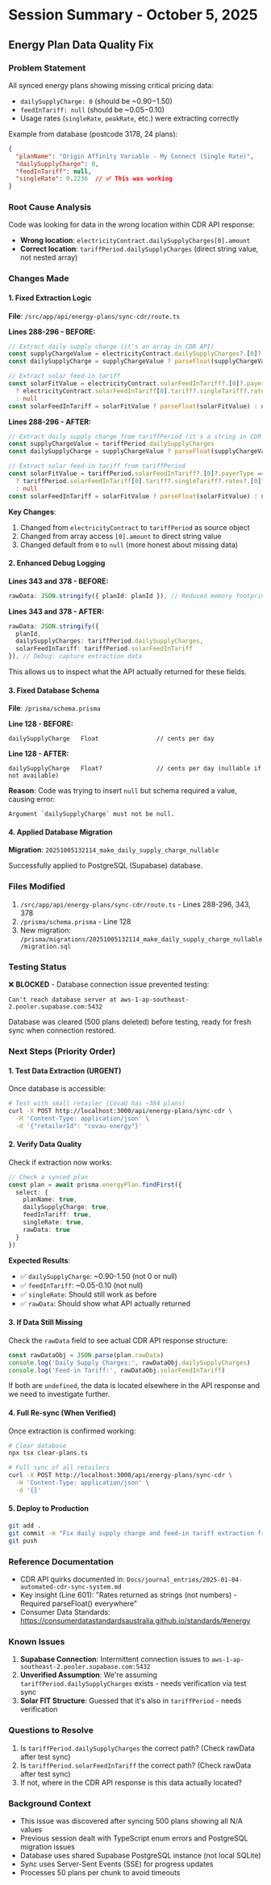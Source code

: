 # Session Summary - October 5, 2025
## Energy Plan Data Quality Fix

### Problem Statement
All synced energy plans showing missing critical pricing data:
- `dailySupplyCharge: 0` (should be ~$0.90-$1.50)
- `feedInTariff: null` (should be ~$0.05-$0.10)
- Usage rates (`singleRate`, `peakRate`, etc.) were extracting correctly

Example from database (postcode 3178, 24 plans):
```json
{
  "planName": "Origin Affinity Variable - My Connect (Single Rate)",
  "dailySupplyCharge": 0,
  "feedInTariff": null,
  "singleRate": 0.2236  // ✅ This was working
}
```

### Root Cause Analysis
Code was looking for data in the wrong location within CDR API response:
- **Wrong location**: `electricityContract.dailySupplyCharges[0].amount`
- **Correct location**: `tariffPeriod.dailySupplyCharges` (direct string value, not nested array)

### Changes Made

#### 1. Fixed Extraction Logic
**File**: `/src/app/api/energy-plans/sync-cdr/route.ts`

**Lines 288-296 - BEFORE:**
```typescript
// Extract daily supply charge (it's an array in CDR API)
const supplyChargeValue = electricityContract.dailySupplyCharges?.[0]?.amount
const dailySupplyCharge = supplyChargeValue ? parseFloat(supplyChargeValue) : 0

// Extract solar feed-in tariff
const solarFitValue = electricityContract.solarFeedInTariff?.[0]?.payerType === 'RETAILER'
  ? electricityContract.solarFeedInTariff[0].tariff?.singleTariff?.rates?.[0]?.unitPrice
  : null
const solarFeedInTariff = solarFitValue ? parseFloat(solarFitValue) : null
```

**Lines 288-296 - AFTER:**
```typescript
// Extract daily supply charge from tariffPeriod (it's a string in CDR API)
const supplyChargeValue = tariffPeriod.dailySupplyCharges
const dailySupplyCharge = supplyChargeValue ? parseFloat(supplyChargeValue) : null

// Extract solar feed-in tariff from tariffPeriod
const solarFitValue = tariffPeriod.solarFeedInTariff?.[0]?.payerType === 'RETAILER'
  ? tariffPeriod.solarFeedInTariff[0].tariff?.singleTariff?.rates?.[0]?.unitPrice
  : null
const solarFeedInTariff = solarFitValue ? parseFloat(solarFitValue) : null
```

**Key Changes**:
1. Changed from `electricityContract` to `tariffPeriod` as source object
2. Changed from array access `[0].amount` to direct string value
3. Changed default from `0` to `null` (more honest about missing data)

#### 2. Enhanced Debug Logging
**Lines 343 and 378 - BEFORE:**
```typescript
rawData: JSON.stringify({ planId: planId }), // Reduced memory footprint
```

**Lines 343 and 378 - AFTER:**
```typescript
rawData: JSON.stringify({
  planId,
  dailySupplyCharges: tariffPeriod.dailySupplyCharges,
  solarFeedInTariff: tariffPeriod.solarFeedInTariff
}), // Debug: capture extraction data
```

This allows us to inspect what the API actually returned for these fields.

#### 3. Fixed Database Schema
**File**: `/prisma/schema.prisma`

**Line 128 - BEFORE:**
```prisma
dailySupplyCharge   Float                // cents per day
```

**Line 128 - AFTER:**
```prisma
dailySupplyCharge   Float?               // cents per day (nullable if not available)
```

**Reason**: Code was trying to insert `null` but schema required a value, causing error:
```
Argument `dailySupplyCharge` must not be null.
```

#### 4. Applied Database Migration
**Migration**: `20251005132114_make_daily_supply_charge_nullable`

Successfully applied to PostgreSQL (Supabase) database.

### Files Modified
1. `/src/app/api/energy-plans/sync-cdr/route.ts` - Lines 288-296, 343, 378
2. `/prisma/schema.prisma` - Line 128
3. New migration: `/prisma/migrations/20251005132114_make_daily_supply_charge_nullable/migration.sql`

### Testing Status
❌ **BLOCKED** - Database connection issue prevented testing:
```
Can't reach database server at aws-1-ap-southeast-2.pooler.supabase.com:5432
```

Database was cleared (500 plans deleted) before testing, ready for fresh sync when connection restored.

### Next Steps (Priority Order)

#### 1. Test Data Extraction (URGENT)
Once database is accessible:
```bash
# Test with small retailer (CovaU has ~384 plans)
curl -X POST http://localhost:3000/api/energy-plans/sync-cdr \
  -H 'Content-Type: application/json' \
  -d '{"retailerId": "covau-energy"}'
```

#### 2. Verify Data Quality
Check if extraction now works:
```typescript
// Check a synced plan
const plan = await prisma.energyPlan.findFirst({
  select: {
    planName: true,
    dailySupplyCharge: true,
    feedInTariff: true,
    singleRate: true,
    rawData: true
  }
})
```

**Expected Results**:
- ✅ `dailySupplyCharge`: ~0.90-1.50 (not 0 or null)
- ✅ `feedInTariff`: ~0.05-0.10 (not null)
- ✅ `singleRate`: Should still work as before
- ✅ `rawData`: Should show what API actually returned

#### 3. If Data Still Missing
Check the `rawData` field to see actual CDR API response structure:
```typescript
const rawDataObj = JSON.parse(plan.rawData)
console.log('Daily Supply Charges:', rawDataObj.dailySupplyCharges)
console.log('Feed-in Tariff:', rawDataObj.solarFeedInTariff)
```

If both are `undefined`, the data is located elsewhere in the API response and we need to investigate further.

#### 4. Full Re-sync (When Verified)
Once extraction is confirmed working:
```bash
# Clear database
npx tsx clear-plans.ts

# Full sync of all retailers
curl -X POST http://localhost:3000/api/energy-plans/sync-cdr \
  -H 'Content-Type: application/json' \
  -d '{}'
```

#### 5. Deploy to Production
```bash
git add .
git commit -m "Fix daily supply charge and feed-in tariff extraction from CDR API"
git push
```

### Reference Documentation
- CDR API quirks documented in: `Docs/journal_entries/2025-01-04-automated-cdr-sync-system.md`
- Key insight (Line 601): "Rates returned as strings (not numbers) - Required parseFloat() everywhere"
- Consumer Data Standards: https://consumerdatastandardsaustralia.github.io/standards/#energy

### Known Issues
1. **Supabase Connection**: Intermittent connection issues to `aws-1-ap-southeast-2.pooler.supabase.com:5432`
2. **Unverified Assumption**: We're assuming `tariffPeriod.dailySupplyCharges` exists - needs verification via test sync
3. **Solar FIT Structure**: Guessed that it's also in `tariffPeriod` - needs verification

### Questions to Resolve
1. Is `tariffPeriod.dailySupplyCharges` the correct path? (Check rawData after test sync)
2. Is `tariffPeriod.solarFeedInTariff` the correct path? (Check rawData after test sync)
3. If not, where in the CDR API response is this data actually located?

### Background Context
- This issue was discovered after syncing 500 plans showing all N/A values
- Previous session dealt with TypeScript enum errors and PostgreSQL migration issues
- Database uses shared Supabase PostgreSQL instance (not local SQLite)
- Sync uses Server-Sent Events (SSE) for progress updates
- Processes 50 plans per chunk to avoid timeouts
